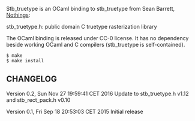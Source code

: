 Stb\_truetype is an OCaml binding to stb\_truetype from Sean Barrett, [Nothings](http://nothings.org/):

  stb\_truetype.h: public domain C truetype rasterization library 

The OCaml binding is released under CC-0 license.  It has no dependency beside
working OCaml and C compilers (stb\_truetype is self-contained).

```shell
$ make
$ make install
```

## CHANGELOG

Version 0.2, Sun Nov 27 19:59:41 CET 2016
  Update to stb\_truetype.h v1.12 and stb\_rect\_pack.h v0.10

Version 0.1, Fri Sep 18 20:53:03 CET 2015
  Initial release
